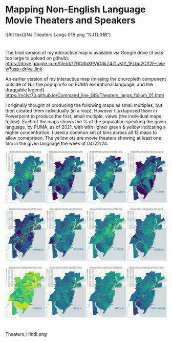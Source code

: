# Mapping Non-English Language Movie Theaters and Speakers

![Alt text](NJ Theaters Langs 01B.png "NJTL01B")

# 

The final version of my interactive map is available via Google drive (it was too large to upload on github):
https://drive.google.com/file/d/1ZBO3bXPVjO3kZ4ZLvsIY_1FLbu2CY2E-/view?usp=drive_link

An earlier version of my interactive map (missing the choropleth component outside of NJ, the popup info on PUMA exceptional language, and the draggable legend).
https://nclvt73.github.io/Command_line_GIS/Theaters_langs_folium_01.html

I originally thought of producing the following maps as small multiples, but then created them individually (in a loop).  However I juxtaposed them in Powerpoint to produce the first, small multiple, views (the individual maps follow).  Each of the maps shows the % of the population speaking the given language, by PUMA, as of 2021, with with lighter green & yellow indicating a higher concentration.  I used a common set of bins across all 12 maps to allow comaprison.  The yellow ots are movie theaters showing at least one film in the given language the week of 04/22/24.


![Alt text](Indian_Small.JPG "Indian small")

![Alt text](Asian_Small.JPG "Asian small")

![Alt text](Romance_Small.JPG "Romance small")

#
Theaters_Hindi.png
